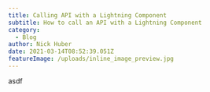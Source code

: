 ```yaml
---
title: Calling API with a Lightning Component
subtitle: How to call an API with a Lightning Component
category:
  - Blog
author: Nick Huber
date: 2021-03-14T08:52:39.051Z
featureImage: /uploads/inline_image_preview.jpg
---
```

asdf